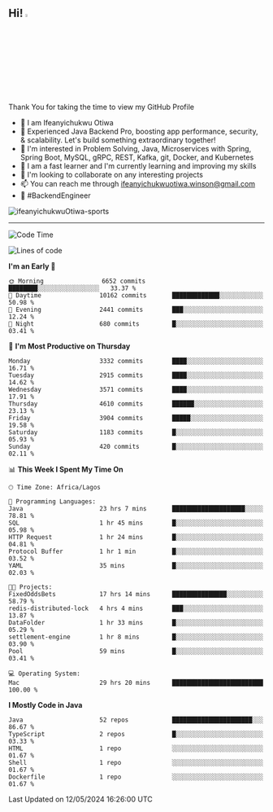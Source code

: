<!-- BLOG-POST-LIST:START --><!-- BLOG-POST-LIST:END -->

## Hi! <img src="https://media.giphy.com/media/hvRJCLFzcasrR4ia7z/giphy.gif" width="4%"> 

Thank You for taking the time to view my GitHub Profile

- 👋 I am Ifeanyichukwu Otiwa
- 🚀 Experienced Java Backend Pro, boosting app performance, security, & scalability. Let's build something extraordinary together!
- 👀 I'm interested in Problem Solving, Java, Microservices with Spring, Spring Boot, MySQL, gRPC, REST, Kafka, git, Docker, and Kubernetes
- 🌱 I am a fast learner and I'm currently learning and improving my skills
- 💞️ I'm looking to collaborate on any interesting projects
- 📫 You can reach me through ifeanyichukwuotiwa.winson@gmail.com
- 🚀 #BackendEngineer

<p align="left" marginTop="10px"> <img src="https://komarev.com/ghpvc/?username=ifeanyichukwuOtiwa-sports&label=Profile%20views&color=0e75b6&style=for-the-badge" alt="ifeanyichukwuOtiwa-sports" /> </p>

***

<!--START_SECTION:waka-->
![Code Time](http://img.shields.io/badge/Code%20Time-2%2C504%20hrs%2053%20mins-blue)

![Lines of code](https://img.shields.io/badge/From%20Hello%20World%20I%27ve%20Written-5.3%20million%20lines%20of%20code-blue)

**I'm an Early 🐤** 

```text
🌞 Morning                6652 commits        ████████░░░░░░░░░░░░░░░░░   33.37 % 
🌆 Daytime                10162 commits       █████████████░░░░░░░░░░░░   50.98 % 
🌃 Evening                2441 commits        ███░░░░░░░░░░░░░░░░░░░░░░   12.24 % 
🌙 Night                  680 commits         █░░░░░░░░░░░░░░░░░░░░░░░░   03.41 % 
```
📅 **I'm Most Productive on Thursday** 

```text
Monday                   3332 commits        ████░░░░░░░░░░░░░░░░░░░░░   16.71 % 
Tuesday                  2915 commits        ████░░░░░░░░░░░░░░░░░░░░░   14.62 % 
Wednesday                3571 commits        ████░░░░░░░░░░░░░░░░░░░░░   17.91 % 
Thursday                 4610 commits        ██████░░░░░░░░░░░░░░░░░░░   23.13 % 
Friday                   3904 commits        █████░░░░░░░░░░░░░░░░░░░░   19.58 % 
Saturday                 1183 commits        █░░░░░░░░░░░░░░░░░░░░░░░░   05.93 % 
Sunday                   420 commits         █░░░░░░░░░░░░░░░░░░░░░░░░   02.11 % 
```


📊 **This Week I Spent My Time On** 

```text
🕑︎ Time Zone: Africa/Lagos

💬 Programming Languages: 
Java                     23 hrs 7 mins       ████████████████████░░░░░   78.81 % 
SQL                      1 hr 45 mins        █░░░░░░░░░░░░░░░░░░░░░░░░   05.98 % 
HTTP Request             1 hr 24 mins        █░░░░░░░░░░░░░░░░░░░░░░░░   04.81 % 
Protocol Buffer          1 hr 1 min          █░░░░░░░░░░░░░░░░░░░░░░░░   03.52 % 
YAML                     35 mins             █░░░░░░░░░░░░░░░░░░░░░░░░   02.03 % 

🐱‍💻 Projects: 
FixedOddsBets            17 hrs 14 mins      ███████████████░░░░░░░░░░   58.79 % 
redis-distributed-lock   4 hrs 4 mins        ███░░░░░░░░░░░░░░░░░░░░░░   13.87 % 
DataFolder               1 hr 33 mins        █░░░░░░░░░░░░░░░░░░░░░░░░   05.29 % 
settlement-engine        1 hr 8 mins         █░░░░░░░░░░░░░░░░░░░░░░░░   03.90 % 
Pool                     59 mins             █░░░░░░░░░░░░░░░░░░░░░░░░   03.41 % 

💻 Operating System: 
Mac                      29 hrs 20 mins      █████████████████████████   100.00 % 
```

**I Mostly Code in Java** 

```text
Java                     52 repos            ██████████████████████░░░   86.67 % 
TypeScript               2 repos             █░░░░░░░░░░░░░░░░░░░░░░░░   03.33 % 
HTML                     1 repo              ░░░░░░░░░░░░░░░░░░░░░░░░░   01.67 % 
Shell                    1 repo              ░░░░░░░░░░░░░░░░░░░░░░░░░   01.67 % 
Dockerfile               1 repo              ░░░░░░░░░░░░░░░░░░░░░░░░░   01.67 % 
```




 Last Updated on 12/05/2024 16:26:00 UTC
<!--END_SECTION:waka-->

<!--
<p align="center">
![trophy](https://github-profile-trophy.vercel.app/?username=ifeanyichukwuOtiwa-sports&theme=onedark) (https://github.com/ryo-ma/github-profile-trophy)
</p>
-->

<!---
ifeanyi-otiwa/ifeanyi-otiwa is a ✨ special ✨ repository because its `README.md` (this file) appears on your GitHub profile.
You can click the Preview link to take a look at your changes.
--->
